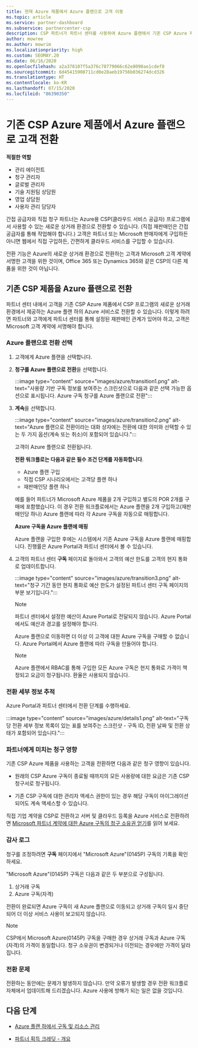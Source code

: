 ```yaml
---
title: 현재 Azure 제품에서 Azure 플랜으로 고객 이동
ms.topic: article
ms.service: partner-dashboard
ms.subservice: partnercenter-csp
description: CSP 파트너가 파트너 센터를 사용하여 Azure 플랜에서 기존 CSP Azure 제품에서 Azure 서비스로 고객을 이동하는 방법을 알아봅니다.
author: mowree
ms.author: mowrim
ms.localizationpriority: high
ms.custom: SEOMAY.20
ms.date: 06/16/2020
ms.openlocfilehash: a2a378107f5a376c78779066c62e8098ae1cdef8
ms.sourcegitcommit: 6d45415908711cd0e28aeb19756b036274dcd326
ms.translationtype: HT
ms.contentlocale: ko-KR
ms.lasthandoff: 07/15/2020
ms.locfileid: "86390350"
---
```

# <a name="transition-customers-to-azure-plan-from-existing-csp-azure-offers"></a>기존 CSP Azure 제품에서 Azure 플랜으로 고객 전환

**적절한 역할**

- 관리 에이전트
- 청구 관리자
- 글로벌 관리자
- 기술 지원팀 상담원
- 영업 상담원
- 사용자 관리 담당자

간접 공급자와 직접 청구 파트너는 Azure용 CSP(클라우드 서비스 공급자) 프로그램에서 사용할 수 있는 새로운 상거래 환경으로 전환할 수 있습니다. (직접 재판매인은 간접 공급자를 통해 작업해야 합니다.) 고객은 파트너 또는 Microsoft 판매자에게 구입하든 아니면 웹에서 직접 구입하든, 간편하게 클라우드 서비스를 구입할 수 있습니다.

전환 기능은 Azure의 새로운 상거래 환경으로 전환하는 고객과 Microsoft 고객 계약에 서명한 고객을 위한 것이며, Office 365 또는 Dynamics 365와 같은 CSP의 다른 제품을 위한 것이 아닙니다.

## <a name="transition-existing-csp-offers-to-an-azure-plan"></a>기존 CSP 제품을 Azure 플랜으로 전환

파트너 센터 내에서 고객을 기존 CSP Azure 제품에서 CSP 프로그램의 새로운 상거래 환경에서 제공하는 Azure 플랜 하의 Azure 서비스로 전환할 수 있습니다. 이렇게 하려면 파트너와 고객에게 파트너 센터를 통해 설정된 재판매인 관계가 있어야 하고, 고객은 Microsoft 고객 계약에 서명해야 합니다.

### <a name="select-transition-to-azure-plan"></a>Azure 플랜으로 전환 선택

1. 고객에게 Azure 플랜을 선택합니다.

2. **청구를 Azure 플랜으로 전환**을 선택합니다.

   :::image type="content" source="images/azure/transition1.png" alt-text="사용량 기반 구독 정보를 보여주는 스크린샷으로 다음과 같은 선택 가능한 옵션으로 표시됩니다. Azure 구독 청구를 Azure 플랜으로 전환":::

3. **계속**을 선택합니다.

   :::image type="content" source="images/azure/transition2.png" alt-text="Azure 플랜으로 전환이라는 대화 상자에는 전환에 대한 의미와 선택할 수 있는 두 가지 옵션(계속 또는 취소)이 포함되어 있습니다.":::

   고객이 Azure 플랜으로 전환됩니다.

   **전환 워크플로는 다음과 같은 필수 조건 단계를 자동화합니다**.

   - Azure 플랜 구입
   - 직접 CSP 시나리오에서는 고객당 플랜 하나  
   - 재판매인당 플랜 하나  

   예를 들어 파트너가 Microsoft Azure 제품을 2개 구입하고 별도의 POR 2개를 구매에 포함했습니다. 이 경우 전환 워크플로에서는 Azure 플랜을 2개 구입하고(재판매인당 하나) Azure 플랜에 따라 각 Azure 구독을 자동으로 매핑합니다.  

   **Azure 구독을 Azure 플랜에 매핑**

   Azure 플랜을 구입한 후에는 시스템에서 기존 Azure 구독을 Azure 플랜에 매핑합니다. 진행률은 Azure Portal과 파트너 센터에서 볼 수 있습니다.

4. 고객의 파트너 센터 **구독** 페이지로 돌아와서 고객의 예산 한도를 고객의 현지 통화로 업데이트합니다.

   :::image type="content" source="images/azure/transition3.png" alt-text="청구 기간 동안 현지 통화로 예산 한도가 설정된 파트너 센터 구독 페이지의 부분 보기입니다.":::

   >[!NOTE]
   >파트너 센터에서 설정한 예산이 Azure Portal로 전달되지 않습니다. Azure Portal에서도 예산과 경고를 설정해야 합니다.

   Azure 플랜으로 이동하면 더 이상 이 고객에 대한 Azure 구독을 구매할 수 없습니다. Azure Portal에서 Azure 플랜에 따라 구독을 만들어야 합니다.

   >[!NOTE]
   > Azure 플랜에서 RBAC를 통해 구입한 모든 Azure 구독은 현지 통화로 가격이 책정되고 요금이 청구됩니다. 환율은 사용되지 않습니다.

### <a name="track-your-transition-details"></a>전환 세부 정보 추적

Azure Portal과 파트너 센터에서 전환 단계를 수행하세요.

:::image type="content" source="images/azure/details1.png" alt-text="구독당 전환 세부 정보 목록이 있는 표를 보여주는 스크린샷 - 구독 ID, 전환 날짜 및 전환 상태가 포함되어 있습니다.":::

### <a name="billing-impact-to-partners"></a>파트너에게 미치는 청구 영향

기존 CSP Azure 제품을 사용하는 고객을 전환하면 다음과 같은 청구 영향이 있습니다.

- 원래의 CSP Azure 구독이 종료될 때까지의 모든 사용량에 대한 요금은 기존 CSP 청구서로 청구됩니다.

- 기존 CSP 구독에 대한 관리자 액세스 권한이 있는 경우 해당 구독이 마이그레이션되어도 계속 액세스할 수 있습니다.

직접 기업 계약을 CSP로 전환하고 서버 및 클라우드 등록을 Azure 서비스로 전환하려면 [Microsoft 파트너 계약에 대한 Azure 구독의 청구 소유권 얻기](https://docs.microsoft.com/azure/billing/mpa-request-ownership)를 읽어 보세요.

### <a name="audit-log"></a>감사 로그

청구를 조정하려면 **구독** 페이지에서 "Microsoft Azure"(0145P) 구독의 기록을 확인하세요.

"Microsoft Azure"(0145P) 구독은 다음과 같은 두 부분으로 구성됩니다.

1. 상거래 구독
2. Azure 구독(자격)

전환이 완료되면 Azure 구독이 새 Azure 플랜으로 이동되고 상거래 구독이 일시 중단되어 더 이상 서비스 사용이 보고되지 않습니다.  

>[!NOTE]
>CSP에서 Microsoft Azure(0145P) 구독을 구매한 경우 상거래 구독과 Azure 구독(자격)의 가격이 동일합니다. 청구 소유권이 변경되거나 이전되는 경우에만 가격이 달라집니다.

### <a name="transition-issues"></a>전환 문제

전환하는 동안에는 문제가 발생하지 않습니다. 만약 오류가 발생할 경우 전환 워크플로 자체에서 업데이트해 드리겠습니다. Azure 사용에 방해가 되는 일은 없을 것입니다.  

## <a name="next-steps"></a>다음 단계

- [Azure 플랜 하에서 구독 및 리소스 관리](azure-plan-manage.md)

- [파트너 획득 크레딧 - 개요](partner-earned-credit.md)
